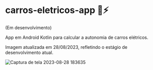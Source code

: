 # carros-eletricos-app 🚗⚡️

(Em desenvolvimento)

App em Android Kotlin para calcular a autonomia de carros elétricos.

Imagem atualizada em 28/08/2023, refletindo o estágio de desenvolvimento atual.

![Captura de tela 2023-08-28 183635](https://github.com/alinecarvalhopro/carros-eletricos-app/assets/118927052/cb92cde2-dc64-4c4d-887d-e47ddd3a983b)

